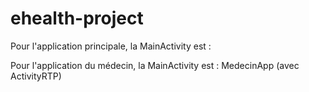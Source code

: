 # ehealth-project


Pour l'application principale, la MainActivity est : 


Pour l'application du médecin, la MainActivity est : MedecinApp (avec ActivityRTP)
